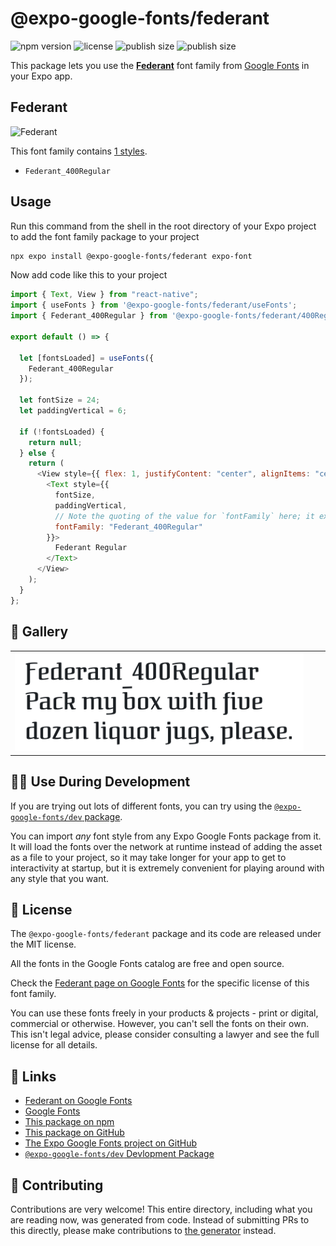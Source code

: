 # @expo-google-fonts/federant

![npm version](https://flat.badgen.net/npm/v/@expo-google-fonts/federant)
![license](https://flat.badgen.net/github/license/expo/google-fonts)
![publish size](https://flat.badgen.net/packagephobia/install/@expo-google-fonts/federant)
![publish size](https://flat.badgen.net/packagephobia/publish/@expo-google-fonts/federant)

This package lets you use the [**Federant**](https://fonts.google.com/specimen/Federant) font family from [Google Fonts](https://fonts.google.com/) in your Expo app.

## Federant

![Federant](./font-family.png)

This font family contains [1 styles](#-gallery).

- `Federant_400Regular`

## Usage

Run this command from the shell in the root directory of your Expo project to add the font family package to your project

```sh
npx expo install @expo-google-fonts/federant expo-font
```

Now add code like this to your project

```js
import { Text, View } from "react-native";
import { useFonts } from '@expo-google-fonts/federant/useFonts';
import { Federant_400Regular } from '@expo-google-fonts/federant/400Regular';

export default () => {

  let [fontsLoaded] = useFonts({
    Federant_400Regular
  });

  let fontSize = 24;
  let paddingVertical = 6;

  if (!fontsLoaded) {
    return null;
  } else {
    return (
      <View style={{ flex: 1, justifyContent: "center", alignItems: "center" }}>
        <Text style={{
          fontSize,
          paddingVertical,
          // Note the quoting of the value for `fontFamily` here; it expects a string!
          fontFamily: "Federant_400Regular"
        }}>
          Federant Regular
        </Text>
      </View>
    );
  }
};
```

## 🔡 Gallery


||||
|-|-|-|
|![Federant_400Regular](./400Regular/Federant_400Regular.ttf.png)||||


## 👩‍💻 Use During Development

If you are trying out lots of different fonts, you can try using the [`@expo-google-fonts/dev` package](https://github.com/expo/google-fonts/tree/master/font-packages/dev#readme).

You can import _any_ font style from any Expo Google Fonts package from it. It will load the fonts over the network at runtime instead of adding the asset as a file to your project, so it may take longer for your app to get to interactivity at startup, but it is extremely convenient for playing around with any style that you want.


## 📖 License

The `@expo-google-fonts/federant` package and its code are released under the MIT license.

All the fonts in the Google Fonts catalog are free and open source.

Check the [Federant page on Google Fonts](https://fonts.google.com/specimen/Federant) for the specific license of this font family.

You can use these fonts freely in your products & projects - print or digital, commercial or otherwise. However, you can't sell the fonts on their own. This isn't legal advice, please consider consulting a lawyer and see the full license for all details.

## 🔗 Links

- [Federant on Google Fonts](https://fonts.google.com/specimen/Federant)
- [Google Fonts](https://fonts.google.com/)
- [This package on npm](https://www.npmjs.com/package/@expo-google-fonts/federant)
- [This package on GitHub](https://github.com/expo/google-fonts/tree/master/font-packages/federant)
- [The Expo Google Fonts project on GitHub](https://github.com/expo/google-fonts)
- [`@expo-google-fonts/dev` Devlopment Package](https://github.com/expo/google-fonts/tree/master/font-packages/dev)

## 🤝 Contributing

Contributions are very welcome! This entire directory, including what you are reading now, was generated from code. Instead of submitting PRs to this directly, please make contributions to [the generator](https://github.com/expo/google-fonts/tree/master/packages/generator) instead.
